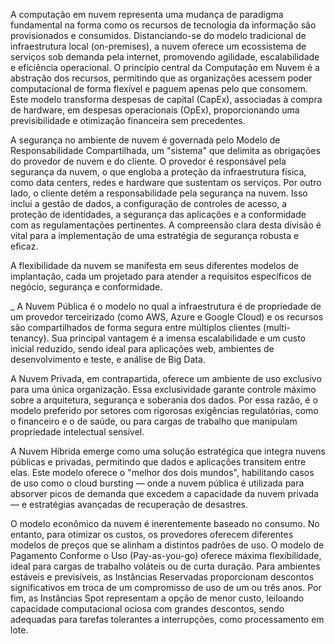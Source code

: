 A computação em nuvem representa uma mudança de paradigma fundamental na forma como os recursos de tecnologia da informação são provisionados e consumidos. Distanciando-se do modelo tradicional de infraestrutura local (on-premises), a nuvem oferece um ecossistema de serviços sob demanda pela internet, promovendo agilidade, escalabilidade e eficiência operacional. O princípio central da Computação em Nuvem é a abstração dos recursos, permitindo que as organizações acessem poder computacional de forma flexível e paguem apenas pelo que consomem. Este modelo transforma despesas de capital (CapEx), associadas à compra de hardware, em despesas operacionais (OpEx), proporcionando uma previsibilidade e otimização financeira sem precedentes.

A segurança no ambiente de nuvem é governada pelo Modelo de Responsabilidade Compartilhada, um "sistema" que delimita as obrigações do provedor de nuvem e do cliente. O provedor é responsável pela segurança da nuvem, o que engloba a proteção da infraestrutura física, como data centers, redes e hardware que sustentam os serviços. Por outro lado, o cliente detém a responsabilidade pela segurança na nuvem. Isso inclui a gestão de dados, a configuração de controles de acesso, a proteção de identidades, a segurança das aplicações e a conformidade com as regulamentações pertinentes. A compreensão clara desta divisão é vital para a implementação de uma estratégia de segurança robusta e eficaz.


A flexibilidade da nuvem se manifesta em seus diferentes modelos de implantação, cada um projetado para atender a requisitos específicos de negócio, segurança e conformidade.

_  A Nuvem Pública é o modelo no qual a infraestrutura é de propriedade de um provedor terceirizado (como AWS, Azure e Google Cloud) e os recursos são compartilhados de forma segura entre múltiplos clientes (multi-tenancy). Sua principal vantagem é a imensa escalabilidade e um custo inicial reduzido, sendo ideal para aplicações web, ambientes de desenvolvimento e teste, e análise de Big Data.
  
  A Nuvem Privada, em contrapartida, oferece um ambiente de uso exclusivo para uma única organização. Essa exclusividade garante controle máximo sobre a arquitetura, segurança e soberania dos dados. Por essa razão, é o modelo preferido por setores com rigorosas exigências regulatórias, como o financeiro e o de saúde, ou para cargas de trabalho que manipulam propriedade intelectual sensível.
  
  A Nuvem Híbrida emerge como uma solução estratégica que integra nuvens públicas e privadas, permitindo que dados e aplicações transitem entre elas. Este modelo oferece o "melhor dos dois mundos", habilitando casos de uso como o cloud bursting — onde a nuvem pública é utilizada para absorver picos de demanda que excedem a capacidade da nuvem privada — e estratégias avançadas de recuperação de desastres.

O modelo econômico da nuvem é inerentemente baseado no consumo. No entanto, para otimizar os custos, os provedores oferecem diferentes modelos de preços que se alinham a distintos padrões de uso. O modelo de Pagamento Conforme o Uso (Pay-as-you-go) oferece máxima flexibilidade, ideal para cargas de trabalho voláteis ou de curta duração. Para ambientes estáveis e previsíveis, as Instâncias Reservadas proporcionam descontos significativos em troca de um compromisso de uso de um ou três anos. Por fim, as Instâncias Spot representam a opção de menor custo, leiloando capacidade computacional ociosa com grandes descontos, sendo adequadas para tarefas tolerantes a interrupções, como processamento em lote.
